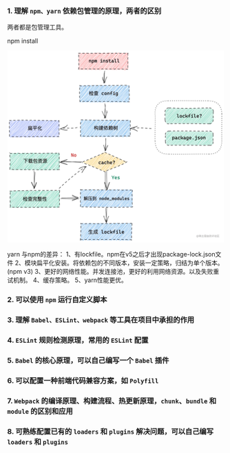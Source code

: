 
### 1. 理解 `npm、yarn` 依赖包管理的原理，两者的区别
两者都是包管理工具。

npm install 

![alt text](image.png)

yarn 与npm的差异：
1、有lockfile。npm在v5之后才出现package-lock.json文件
2、模块扁平化安装。将依赖包的不同版本，安装一定策略，归结为单个版本。(npm v3)
3、更好的网络性能。并发连接池，更好的利用网络资源。以及失败重试机制。
4、缓存策略。
5、yarn性能更优。

### 2. 可以使用 `npm` 运行自定义脚本

### 3. 理解 `Babel、ESLint、webpack` 等工具在项目中承担的作用

### 4. `ESLint` 规则检测原理，常用的 `ESLint` 配置

### 5. `Babel` 的核心原理，可以自己编写一个 `Babel` 插件

### 6. 可以配置一种前端代码兼容方案，如 `Polyfill`

### 7. `Webpack` 的编译原理、构建流程、热更新原理，`chunk`、`bundle` 和 `module` 的区别和应用

### 8. 可熟练配置已有的 `loaders` 和 `plugins` 解决问题，可以自己编写 `loaders` 和 `plugins`
